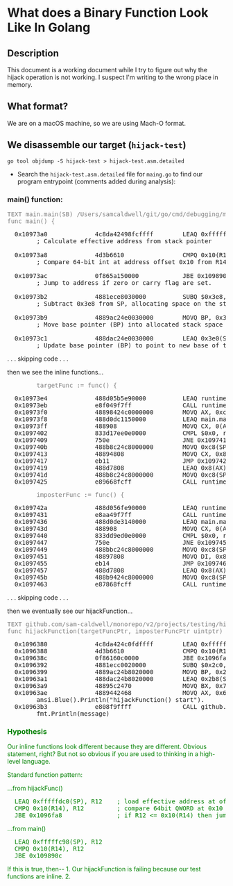What does a Binary Function Look Like In Golang
===============================================

## Description
This document is a working document while I try to figure out why the hijack operation is not working.
I suspect I'm writing to the wrong place in memory.

## What format?
We are on a macOS machine, so we are using Mach-O format.

## We disassemble our target (`hijack-test`)
```shell
go tool objdump -S hijack-test > hijack-test.asm.detailed
```
* Search the `hijack-test.asm.detailed` file for `maing.go` to find our program entrypoint (comments added 
  during analysis):

### main() function:

<pre style="color:grey">
TEXT main.main(SB) /Users/samcaldwell/git/go/cmd/debugging/main.go
func main() {
</pre>
<pre>
  0x10973a0             4c8da42498fcffff        LEAQ 0xfffffc98(SP), R12
        ; Calculate effective address from stack pointer 

  0x10973a8             4d3b6610                CMPQ 0x10(R14), R12
        ; Compare 64-bit int at address offset 0x10 from R14 with the value in R12.      

  0x10973ac             0f865a150000            JBE 0x109890c
        ; Jump to address if zero or carry flag are set.      

  0x10973b2             4881ece8030000          SUBQ $0x3e8, SP
        ; Subtract 0x3e8 from SP, allocating space on the stack for local variables and saved registers.

  0x10973b9             4889ac24e0030000        MOVQ BP, 0x3e0(SP)
        ; Move base pointer (BP) into allocated stack space at offset 0x3e0.

  0x10973c1             488dac24e0030000        LEAQ 0x3e0(SP), BP
        ; Update base pointer (BP) to point to new base of the stack after the previously made adjustment.
</pre>
<span> . . . skipping code . . .</span>
<p>then we see the inline functions...</p>
<pre style="color:grey">
        targetFunc := func() {
</pre>
<pre>
  0x10973e4             488d05b5e90000          LEAQ runtime.rodata+53760(SB), AX       
  0x10973eb             e8f049f7ff              CALL runtime.newobject(SB)              
  0x10973f0             48898424c0000000        MOVQ AX, 0xc0(SP)                       
  0x10973f8             488d0dc1150000          LEAQ main.main.func1(SB), CX            
  0x10973ff             488908                  MOVQ CX, 0(AX)                          
  0x1097402             833d17ee0e0000          CMPL $0x0, runtime.writeBarrier(SB)     
  0x1097409             750e                    JNE 0x1097419                           
  0x109740b             488b8c24c8000000        MOVQ 0xc8(SP), CX                       
  0x1097413             48894808                MOVQ CX, 0x8(AX)                        
  0x1097417             eb11                    JMP 0x109742a                           
  0x1097419             488d7808                LEAQ 0x8(AX), DI                        
  0x109741d             488b8c24c8000000        MOVQ 0xc8(SP), CX                       
  0x1097425             e89668fcff              CALL runtime.gcWriteBarrierCX(SB)
</pre>
<pre style="color:grey">
        imposterFunc := func() {
</pre>
<pre>
  0x109742a             488d056fe90000          LEAQ runtime.rodata+53760(SB), AX       
  0x1097431             e8aa49f7ff              CALL runtime.newobject(SB)              
  0x1097436             488d0de3140000          LEAQ main.main.func2(SB), CX            
  0x109743d             488908                  MOVQ CX, 0(AX)                          
  0x1097440             833dd9ed0e0000          CMPL $0x0, runtime.writeBarrier(SB)     
  0x1097447             750e                    JNE 0x1097457                           
  0x1097449             488bbc24c8000000        MOVQ 0xc8(SP), DI                       
  0x1097451             48897808                MOVQ DI, 0x8(AX)                        
  0x1097455             eb14                    JMP 0x109746b                           
  0x1097457             488d7808                LEAQ 0x8(AX), DI                        
  0x109745b             488b9424c8000000        MOVQ 0xc8(SP), DX                       
  0x1097463             e87868fcff              CALL runtime.gcWriteBarrierDX(SB)     
</pre>
<span> . . . skipping code . . .</span>
<p>then we eventually see our hijackFunction...</p>
<pre style="color:grey">
TEXT github.com/sam-caldwell/monorepo/v2/projects/testing/hijack.hijackFunction(SB) /Users/samcaldwell/git/go/projects/testing/hijack/hijackFunction.go
func hijackFunction(targetFuncPtr, imposterFuncPtr uintptr) (originalMemory []byte, err error) {
</pre>
<pre>
  0x1096380             4c8da424c0fdffff        LEAQ 0xfffffdc0(SP), R12        
  0x1096388             4d3b6610                CMPQ 0x10(R14), R12             
  0x109638c             0f86160c0000            JBE 0x1096fa8                   
  0x1096392             4881ecc0020000          SUBQ $0x2c0, SP                 
  0x1096399             4889ac24b8020000        MOVQ BP, 0x2b8(SP)              
  0x10963a1             488dac24b8020000        LEAQ 0x2b8(SP), BP              
  0x10963a9             48895c2470              MOVQ BX, 0x70(SP)               
  0x10963ae             4889442468              MOVQ AX, 0x68(SP)               
        ansi.Blue().Println("hijackFunction() start").
  0x10963b3             e808f9ffff              CALL github.com/sam-caldwell/monorepo/v2/projects/ansi.Blue(SB)       
        fmt.Println(message)
</pre>
<div style="color:green">
<h3>Hypothesis</h3>
<p style="color:green">Our inline functions look different because they are different.  Obvious statement, right?  But not so
   obvious if you are used to thinking in a high-level language.
</p>
<p>Standard function pattern:</p>
...from hijackFunc()
<pre>
  LEAQ 0xfffffdc0(SP), R12    ; load effective address at offset from Stack Pointer into R12 register    
  CMPQ 0x10(R14), R12         ; compare 64bit QWORD at 0x10 offset from R14 with R12 register
  JBE 0x1096fa8               ; if R12 <= 0x10(R14) then jump to 0x1096fa8
</pre>
...from main()
<pre>
  LEAQ 0xfffffc98(SP), R12  
  CMPQ 0x10(R14), R12
  JBE 0x109890c
</pre>
If this is true, then--
1. Our hijackFunction is failing because our test functions are inline.
2. 

</div>